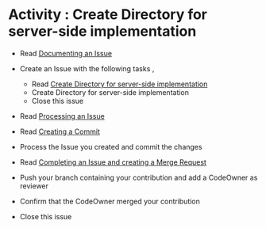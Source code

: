# Activity : Create Directory for server-side implementation

* Read [Documenting an Issue](https://github.com/openBackhaul/ApplicationPattern/blob/develop/doc/PreparingSpecifying/DocumentingAnIssue/DocumentingAnIssue.md)
  
* Create an Issue with the following tasks , 
  * Read [Create Directory for server-side implementation](https://github.com/openBackhaul/ApplicationPattern/blob/PrathibaJee/issue256/doc/ImplementingApplications/ImplementingApplication/Steps2CreateDirectoryForServer/Steps2CreateDirectoryForServer.md)
  * Create Directory for server-side implementation
  * Close this issue

* Read [Processing an Issue](https://github.com/openBackhaul/ApplicationPattern/blob/develop/doc/PreparingSpecifying/ProcessingAnIssue/ProcessingAnIssue.md) 
* Read [Creating a Commit](https://github.com/openBackhaul/ApplicationPattern/blob/develop/doc/PreparingSpecifying/CreatingCommit/CreatingCommit.md)
* Process the Issue you created and commit the changes
* Read [Completing an Issue and creating a Merge Request](https://github.com/openBackhaul/ApplicationPattern/blob/develop/doc/PreparingSpecifying/CreatingMergeRequest/CreatingMergeRequest.md)
* Push your branch containing your contribution and add a CodeOwner as reviewer
* Confirm that the CodeOwner merged your contribution 
* Close this issue
